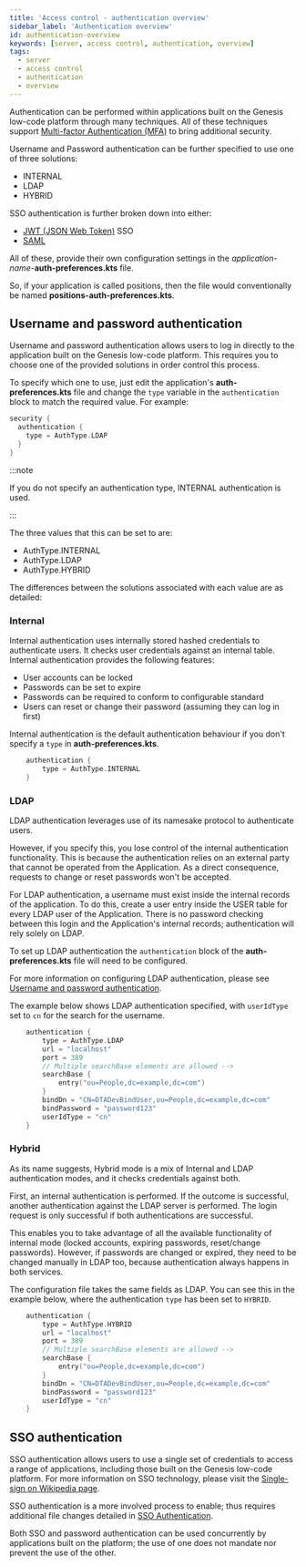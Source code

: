```yaml
---
title: 'Access control - authentication overview'
sidebar_label: 'Authentication overview'
id: authentication-overview
keywords: [server, access control, authentication, overview]
tags:
  - server
  - access control
  - authentication
  - overview
---
```



Authentication can be performed within applications built on the Genesis low-code platform through many techniques. All of these techniques support [Multi-factor Authentication (MFA)](https://en.wikipedia.org/wiki/Multi-factor_authentication) to bring additional security.

Username and Password authentication can be further specified to use one of three solutions:

* INTERNAL
* LDAP
* HYBRID

SSO authentication is further broken down into either:

* [JWT (JSON Web Token)](https://jwt.io/introduction) SSO
* [SAML](https://en.wikipedia.org/wiki/Security_Assertion_Markup_Language)

All of these, provide their own configuration settings in the _application-name-_**auth-preferences.kts** file.

So, if your application is called positions, then the file would conventionally be named **positions-auth-preferences.kts**.

## Username and password authentication

Username and password authentication allows users to log in directly to the application built on the Genesis low-code platform. This requires you to choose one of the provided solutions in order control this process.

To specify which one to use, just edit the application's **auth-preferences.kts** file and change the `type` variable in the `authentication` block to match the required value. For example:

```kotlin
security {
  authentication {
    type = AuthType.LDAP
  }
}
```

:::note

If you do not specify an authentication type, INTERNAL authentication is used.

:::

The three values that this can be set to are:

* AuthType.INTERNAL
* AuthType.LDAP
* AuthType.HYBRID

The differences between the solutions associated with each value are as detailed:

### Internal

Internal authentication uses internally stored hashed credentials to authenticate users. It checks user credentials against an internal table. Internal authentication provides the following features:

- User accounts can be locked
- Passwords can be set to expire
- Passwords can be required to conform to configurable standard
- Users can reset or change their password (assuming they can log in first)

Internal authentication is the default authentication behaviour if you don't specify a `type` in **auth-preferences.kts**.

```kotlin
    authentication {
        type = AuthType.INTERNAL
    }
```

### LDAP

LDAP authentication leverages use of its namesake protocol to authenticate users. 

However, if you specify this, you lose control of the internal authentication functionality. This is because the authentication relies on an external party that cannot be operated from the Application. As a direct consequence, requests to change or reset passwords won't be accepted.

For LDAP authentication, a username must exist inside the internal records of the application. To do this, create a user entry inside the USER table for every LDAP user of the Application. There is no password checking between this login and the Application's internal records; authentication will rely solely on LDAP.

To set up LDAP authentication the `authentication` block of the **auth-preferences.kts** file will need to be configured.

For more information on configuring LDAP authentication, please see [Username and password authentication](/server/access-control/password-authentication/#authentication).

The example below shows LDAP authentication specified, with `userIdType` set to `cn` for the search for the username.

```kotlin
    authentication {
        type = AuthType.LDAP
        url = "localhost"
        port = 389
        // Multiple searchBase elements are allowed -->
        searchBase {
            entry("ou=People,dc=example,dc=com")
        }
        bindDn = "CN=DTADevBindUser,ou=People,dc=example,dc=com"
        bindPassword = "password123"
        userIdType = "cn"
    }
```

### Hybrid

As its name suggests, Hybrid mode is a mix of Internal and LDAP authentication modes, and it checks credentials against both.

First, an internal authentication is performed. If the outcome is successful, another authentication against the LDAP server is performed. The login request is only successful if both authentications are successful.

This enables you to take advantage of all the available functionality of internal mode (locked accounts, expiring passwords, reset/change passwords). However, if passwords are changed or expired, they need to be changed manually in LDAP too, because authentication always happens in both services.

The configuration file takes the same fields as LDAP. You can see this in the example below, where the authentication `type` has been set to `HYBRID`.

```kotlin
    authentication {
        type = AuthType.HYBRID
        url = "localhost"
        port = 389
        // Multiple searchBase elements are allowed -->
        searchBase {
            entry("ou=People,dc=example,dc=com")
        }
        bindDn = "CN=DTADevBindUser,ou=People,dc=example,dc=com"
        bindPassword = "password123"
        userIdType = "cn"
    }
```

## SSO authentication

SSO authentication allows users to use a single set of credentials to access a range of applications, including those built on the Genesis low-code platform. For more information on SSO technology, please visit the [Single-sign on Wikipedia page](https://en.wikipedia.org/wiki/Single_sign-on).

SSO authentication is a more involved process to enable; thus requires additional file changes detailed in [SSO Authentication](/server/access-control/SSO-authentication/).

Both SSO and password authentication can be used concurrently by applications built on the platform; the use of one does not mandate nor prevent the use of the other.
